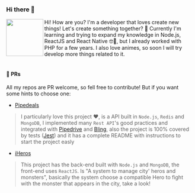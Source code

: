 ### Hi there 👋
<p>
<img align='left' width="100px" src="https://raw.githubusercontent.com/DiegoVictor/DiegoVictor/master/github.png" />
</p>

Hi! How are you? I'm a developer that loves create new things! Let's create something together? 🔨 Currently I'm learning and trying to expand my knowledge in Node.js, ReactJS and React Native 🤓📖, but I already worked with PHP for a few years. I also love animes, so soon I will try develop more things related to it.
</br>
</br>
 
#### 👯 PRs
All my repos are PR welcome, so fell free to contribute! But if you want some hints to choose one:

* [Pipedeals](https://github.com/DiegoVictor/pipedeals)
> I particularly love this project ❤, is a API built in `Node.js`, `Redis` and `MongoDB`, I implemented many `Rest API`'s good practices and integrated with [Pipedrive](https://www.pipedrive.com) and [Bling](https://www.bling.com.br), also the project is 100% covered by tests ([Jest](https://jestjs.io)) and it has a complete README with instructions to start the project easly

* [iHeros](https://github.com/DiegoVictor/iheroes)
> This project has the back-end built with `Node.js` and `MongoDB`, the front-end uses `ReactJS`. Is "A system to manage city' heros and monsters", basically the system choose a compatible Hero to fight with the monster that appears in the city, take a look!
